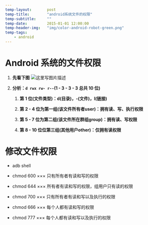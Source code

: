 ```yaml
---
temp-layout:       post
temp-title:        "android系统文件的权限"
temp-subtitle:     ""
temp-date:         2015-01-01 12:00:00
temp-header-img:   "img/color-android-robot-green.png"
temp-tags:
    - android
---
```


# Android 系统的文件权限

1. **先看下图**
		![这里写图片描述](https://imgconvert.csdnimg.cn/aHR0cDovL2ltZy5ibG9nLmNzZG4ubmV0LzIwMTYwNjA2MTEyODU0NDkw?x-oss-process=image/format,png)

2. **分析：`d rwx rw- r--`(1 - 3 - 3 - 3 总共 10 位)**

	1. **第 1 位(文件类型)：d(目录)，-(文件)，l(链接)**
	
	2. **第 2 - 4 位为第一组(该文件所有者user)：拥有读、写、执行权限**

	3. **第 5 - 7 位为第二组(该文件所在群组group)：拥有读、写权限**
	
	4. **第 8 - 10 位位第三组(其他用户other)：仅拥有读权限**

# 修改文件权限

- adb shell

- chmod 600 ××× 
只有所有者有读和写的权限

- chmod 644 ××× 
  所有者有读和写的权限，组用户只有读的权限

- chmod 700 ××× 
  只有所有者有读和写以及执行的权限

- chmod 666 ××× 
  每个人都有读和写的权限

- chmod 777 ××× 
  每个人都有读和写以及执行的权限